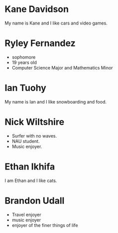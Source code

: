 # Kane Davidson 

My name is Kane and I like cars and video games.

# Ryley Fernandez
* sophomore
* 19 years old
* Computer Science Major and Mathematics Minor

# Ian Tuohy
My name is Ian and I like snowboarding and food.

# Nick Wiltshire
- Surfer with no waves.
- NAU student.
- Music enjoyer.

# Ethan Ikhifa
I am Ethan and I like cats.

# Brandon Udall
- Travel enjoyer
- music enjoyer
- enjoyer of the finer things of life
